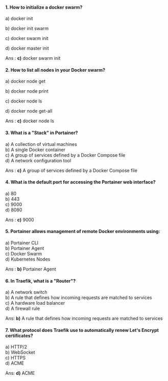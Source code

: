 #### **1. How to initialize a docker swarm?**

 a) docker init
       
b) docker init swarm
       
c) docker swarm init 
       
d) docker master init

Ans : **c)** docker swarm init

#### **2. How to list all nodes in your Docker swarm?**

a) docker node get
       
b) docker node print
       
c) docker node ls
       
d) docker node get-all
 
 Ans : **c)** docker node ls

#### **3. What is a "Stack" in Portainer?**

a) A collection of virtual machines  
b) A single Docker container  
c) A group of services defined by a Docker Compose file  
d) A network configuration tool

Ans :  **c)** A group of services defined by a Docker Compose file

#### **4. What is the default port for accessing the Portainer web interface?**

a) 80  
b) 443  
c) 9000  
d) 8080

Ans :  **c)** 9000

#### **5. Portainer allows management of remote Docker environments using:**

a) Portainer CLI  
b) Portainer Agent  
c) Docker Swarm  
d) Kubernetes Nodes

Ans :  **b)** Portainer Agent

#### **6. In Traefik, what is a "Router"?**

a) A network switch  
b) A rule that defines how incoming requests are matched to services  
c) A hardware load balancer  
d) A firewall rule  

Ans: **b)** A rule that defines how incoming requests are matched to services

#### **7. What protocol does Traefik use to automatically renew Let's Encrypt certificates?**

a) HTTP/2  
b) WebSocket  
c) HTTPS  
d) ACME  

Ans: **d)** ACME
<!--stackedit_data:
eyJoaXN0b3J5IjpbMzE0OTM0NDY3LDQ4NzczMTYxNl19
-->